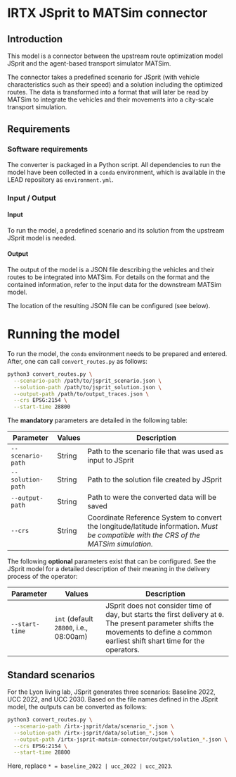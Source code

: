 # IRTX JSprit to MATSim connector

## Introduction

This model is a connector between the upstream route optimization model JSprit
and the agent-based transport simulator MATSim.

The connector takes a predefined scenario for JSprit (with vehicle characteristics
such as their speed) and a solution including the optimized routes. The data is
transformed into a format that will later be read by MATSim to integrate the
vehicles and their movements into a city-scale transport simulation.

## Requirements

### Software requirements

The converter is packaged in a Python script. All dependencies to run the model
have been collected in a `conda` environment, which is available in the LEAD
repository as `environment.yml`.

### Input / Output

#### Input

To run the model, a predefined scenario and its solution from the upstream
JSprit model is needed.

#### Output

The output of the model is a JSON file describing the vehicles and their routes
to be integrated into MATSim. For details on the format and the contained
information, refer to the input data for the downstream MATSim model.

The location of the resulting JSON file can be configured (see below).

# Running the model

To run the model, the `conda` environment needs to be prepared and entered. After,
one can call `convert_routes.py` as follows:

```bash
python3 convert_routes.py \
  --scenario-path /path/to/jsprit_scenario.json \
  --solution-path /path/to/jsprit_solution.json \
  --output-path /path/to/output_traces.json \
  --crs EPSG:2154 \
  --start-time 28800
```

The **mandatory** parameters are detailed in the following table:

Parameter             | Values                            | Description
---                   | ---                               | ---
`--scenario-path`          | String                            | Path to the scenario file that was used as input to JSprit
`--solution-path`          | String                            | Path to the solution file created by JSprit
`--output-path`         | String                            | Path to were the converted data will be saved
`--crs`         | String                            | Coordinate Reference System to convert the longitude/latitude information. *Must be compatible with the CRS of the MATSim simulation.*

The following **optional** parameters exist that can be configured. See the JSprit model for a detailed description of their meaning in the delivery process of the operator:

Parameter             | Values                            | Description
---                   | ---                               | ---
`--start-time`         | `int` (default `28800`, i.e., 08:00am)                           | JSprit does not consider time of day, but starts the first delivery at `0`. The present parameter shifts the movements to define a common earliest shift shart time for the operators.

## Standard scenarios

For the Lyon living lab, JSprit generates three scenarios: Baseline 2022, UCC 2022,
and UCC 2030. Based on the file names defined in the JSprit model, the outputs can
be converted as follows:

```bash
python3 convert_routes.py \
  --scenario-path /irtx-jsprit/data/scenario_*.json \
  --solution-path /irtx-jsprit/data/solution_*.json \
  --output-path /irtx-jsprit-matsim-connector/output/solution_*.json \
  --crs EPSG:2154 \
  --start-time 28800
```

Here, replace `* = baseline_2022 | ucc_2022 | ucc_2023`.
